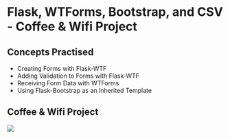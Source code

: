 # Flask, WTForms, Bootstrap, and CSV - Coffee & Wifi Project
## Concepts Practised
- Creating Forms with Flask-WTF
- Adding Validation to Forms with Flask-WTF
- Receiving Form Data with WTForms
- Using Flask-Bootstrap as an Inherited Template
## Coffee & Wifi Project
![](https://user-images.githubusercontent.com/98851253/161461262-b6962031-b23d-4bdf-8afa-e30a2892f387.gif)
